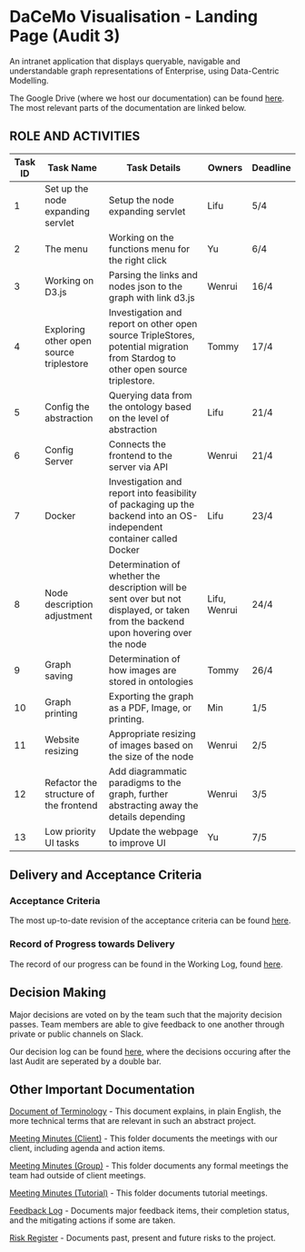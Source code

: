 # DaCeMo Visualisation - Landing Page (Audit 3)
An intranet application that displays queryable, navigable and understandable graph representations of Enterprise, using Data-Centric Modelling. 

The Google Drive (where we host our documentation) can be found [here](https://drive.google.com/drive/folders/1WjYbFm8Bo-LiOVIUo5V1L1T3OA2NqrcU?usp=sharing). The most relevant parts of the documentation are linked below.
## ROLE AND ACTIVITIES 
Task ID	|Task Name|	Task Details|Owners|	Deadline
---|---|---|---|---
1	|Set up the node expanding servlet|	Setup the node expanding servlet |	Lifu|	5/4
2	|The menu |Working on the functions menu for the right click	|Yu|	6/4
3	|Working on D3.js|	Parsing the links and nodes json to the graph with link d3.js	|Wenrui|	16/4
4	|Exploring other open source triplestore |	Investigation and report on other open source TripleStores, potential migration from Stardog to other open source triplestore.	|Tommy|	17/4
5	|Config the abstraction|	Querying data from the ontology based on the level of abstraction	|Lifu|	21/4
6	|Config Server|	Connects the frontend to the server via API	|Wenrui|	21/4
7	|Docker|	Investigation and report into feasibility of packaging up the backend into an OS-independent container called Docker	|Lifu|	23/4
8	|Node description adjustment|	Determination of whether the description will be sent over but not displayed, or taken from the backend upon hovering over the node	|Lifu, Wenrui|	24/4
9	|Graph saving| Determination of how images are stored in ontologies	|Tommy|	26/4
10	|Graph printing|Exporting the graph as a PDF, Image, or printing.	|Min| 	1/5
11	|Website resizing|	Appropriate resizing of images based on the size of the node 	|Wenrui|	2/5
12	|Refactor the structure of the frontend|	Add diagrammatic paradigms to the graph, further abstracting away the details depending 	|Wenrui|3/5
13	|Low priority UI tasks|	Update the webpage to improve UI	|Yu|	7/5

## Delivery and Acceptance Criteria
### Acceptance Criteria
The most up-to-date revision of the acceptance criteria can be found [here](https://docs.google.com/document/d/1SHdLQG55HGzwzkL80NOvoNet_rAlMJIhJWk7JNr0DqY/edit).

### Record of Progress towards Delivery
The record of our progress can be found in the Working Log, found [here](https://drive.google.com/drive/folders/1F0TVDVpqSTOunYVmz1H9TRxEegeC2uEU). 

## Decision Making
Major decisions are voted on by the team such that the majority decision passes. Team members are able to give feedback to one another through private or public channels on Slack. 

Our decision log can be found [here](https://docs.google.com/spreadsheets/d/1EneWYG5v-6rGUECUeu6oOnYsO89gEMKV7tpnSM3B5iY/edit?usp=sharing), where the decisions occuring after the last Audit are seperated by a double bar.

## Other Important Documentation
[Document of Terminology](https://docs.google.com/document/d/19JrKCgMfuFxC9UMiUddSILWQbrNAHK5QwYo9YHuVCq8/edit?usp=sharing) - This document explains, in plain English, the more technical terms that are relevant in such an abstract project. 

[Meeting Minutes (Client)](https://drive.google.com/drive/folders/1itF2R-CSuwl4ndsbM9IxND6fQgra1L-S?usp=sharing) - This folder documents the meetings with our client, including agenda and action items. 

[Meeting Minutes (Group)](https://drive.google.com/drive/folders/1_aV8nk1iTIEDQqXfpiLfJIt98wacqaNN?usp=sharing) - This folder documents any formal meetings the team had outside of client meetings.

[Meeting Minutes (Tutorial)](https://drive.google.com/drive/folders/1EVf0rtFta_mMU0YTYTKv01-1qXnByU2B?usp=sharing) - This folder documents tutorial meetings.

[Feedback Log](https://drive.google.com/drive/folders/18DwHCNWPbn7vS9Wgz2ojq_kGW4YRXe8o?usp=sharing) - Documents major feedback items, their completion status, and the mitigating actions if some are taken. 

[Risk Register](https://docs.google.com/spreadsheets/d/15cjk4GX-KaRftcOXZ484HYL_66S_gcOAmfIb_lHQ5MQ/edit?usp=sharing) - Documents past, present and future risks to the project.
